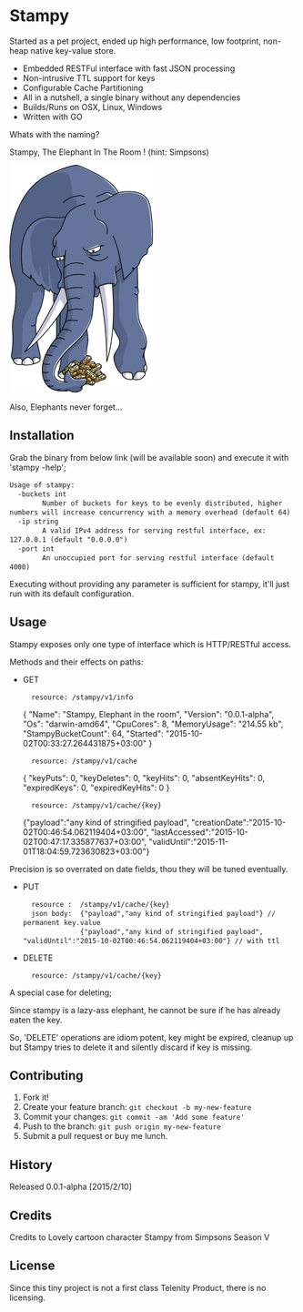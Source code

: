 # Stampy
Started as a pet project, ended up high performance, low footprint, non-heap native key-value store.

 - Embedded RESTFul interface with fast JSON processing
 - Non-intrusive TTL support for keys
 - Configurable Cache Partitioning
 - All in a nutshell, a single binary without any dependencies
 - Builds/Runs on OSX, Linux, Windows
 - Written with GO

Whats with the naming?

Stampy, The Elephant In The Room ! (hint: Simpsons)

![Stampy](stampy.jpg)

Also, Elephants never forget...

## Installation

Grab the binary from below link (will be available soon) and execute it with 'stampy -help';

    Usage of stampy:
      -buckets int
        	Number of buckets for keys to be evenly distributed, higher numbers will increase concurrency with a memory overhead (default 64)
      -ip string
        	A valid IPv4 address for serving restful interface, ex: 127.0.0.1 (default "0.0.0.0")
      -port int
        	An unoccupied port for serving restful interface (default 4000)

Executing without providing any parameter is sufficient for stampy, it'll just run with its default configuration.

## Usage

Stampy exposes only one type of interface which is HTTP/RESTful access.

Methods and their effects on paths:

- GET


        resource: /stampy/v1/info

    {
    	"Name": "Stampy, Elephant in the room",
    	"Version": "0.0.1-alpha",
    	"Os": "darwin-amd64",
    	"CpuCores": 8,
    	"MemoryUsage": "214.55 kb",
    	"StampyBucketCount": 64,
    	"Started": "2015-10-02T00:33:27.264431875+03:00"
    }

        resource: /stampy/v1/cache
    {
    	"keyPuts": 0,
    	"keyDeletes": 0,
    	"keyHits": 0,
    	"absentKeyHits": 0,
    	"expiredKeys": 0,
    	"expiredKeyHits": 0
    }

        resource: /stampy/v1/cache/{key}
    {"payload":"any kind of stringified payload",
     "creationDate":"2015-10-02T00:46:54.062119404+03:00",
     "lastAccessed":"2015-10-02T00:47:17.335877637+03:00",
     "validUntil":"2015-11-01T18:04:59.723630823+03:00"}

Precision is so overrated on date fields, thou they will be tuned eventually.

- PUT


        resource :  /stampy/v1/cache/{key}
        json body:  {"payload","any kind of stringified payload"} // permanent key.value
                    {"payload","any kind of stringified payload", "validUntil":"2015-10-02T00:46:54.062119404+03:00"} // with ttl


- DELETE


        resource: /stampy/v1/cache/{key}

A special case for deleting;

Since stampy is a lazy-ass elephant, he cannot be sure if he has already eaten the key.

So, 'DELETE' operations are idiom potent, key might be expired, cleanup up but Stampy tries to delete it and silently discard if key is missing.

## Contributing

1. Fork it!
2. Create your feature branch: `git checkout -b my-new-feature`
3. Commit your changes: `git commit -am 'Add some feature'`
4. Push to the branch: `git push origin my-new-feature`
5. Submit a pull request or buy me lunch.

## History

Released 0.0.1-alpha [2015/2/10]

## Credits

Credits to Lovely cartoon character Stampy from Simpsons Season V

## License

Since this tiny project is not a first class Telenity Product, there is no licensing.